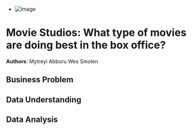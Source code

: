 
- ![Image](https://e7.pngegg.com/pngimages/130/1021/png-clipart-movie-logo-movie-logo-film-tape.png)

# Movie Studios: What type of movies are doing best in the box office?
**Authors**: Mytreyi Abburu Wes Smolen
## Business Problem

## Data Understanding

## Data Analysis
